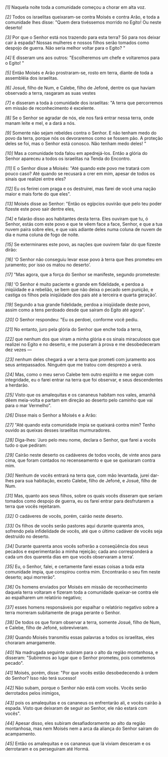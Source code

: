 *[1]* Naquela noite toda a comunidade começou a chorar em alta voz.

*[2]* Todos os israelitas queixaram-se contra Moisés e contra Arão, e toda a comunidade lhes disse: "Quem dera tivéssemos morrido no Egito! Ou neste deserto!

*[3]* Por que o Senhor está nos trazendo para esta terra? Só para nos deixar cair à espada? Nossas mulheres e nossos filhos serão tomados como despojo de guerra. Não seria melhor voltar para o Egito? "

*[4]* E disseram uns aos outros: "Escolheremos um chefe e voltaremos para o Egito! "

*[5]* Então Moisés e Arão prostraram-se, rosto em terra, diante de toda a assembléia dos israelitas.

*[6]* Josué, filho de Num, e Calebe, filho de Jefoné, dentre os que haviam observado a terra, rasgaram as suas vestes

*[7]* e disseram a toda à comunidade dos israelitas: "A terra que percorremos em missão de reconhecimento é excelente.

*[8]* Se o Senhor se agradar de nós, ele nos fará entrar nessa terra, onde manam leite e mel, e a dará a nós.

*[9]* Somente não sejam rebeldes contra o Senhor. E não tenham medo do povo da terra, porque nós os devoraremos como se fossem pão. A proteção deles se foi, mas o Senhor está conosco. Não tenham medo deles! "

*[10]* Mas a comunidade toda falou em apedrejá-los. Então a glória do Senhor apareceu a todos os israelitas na Tenda do Encontro.

*[11]* E o Senhor disse a Moisés: "Até quando este povo me tratará com pouco caso? Até quando se recusará a crer em mim, apesar de todos os sinais que realizei entre eles?

*[12]* Eu os ferirei com praga e os destruirei, mas farei de você uma nação maior e mais forte do que eles".

*[13]* Moisés disse ao Senhor: "Então os egípcios ouvirão que pelo teu poder fizeste este povo sair dentre eles,

*[14]* e falarão disso aos habitantes desta terra. Eles ouviram que tu, ó Senhor, estás com este povo e que te vêem face a face, Senhor, e que a tua nuvem paira sobre eles, e que vais adiante deles numa coluna de nuvem de dia e numa coluna de fogo de noite.

*[15]* Se exterminares este povo, as nações que ouvirem falar do que fizeste dirão:

*[16]* ‘O Senhor não conseguiu levar esse povo à terra que lhes prometeu em juramento; por isso os matou no deserto’.

*[17]* "Mas agora, que a força do Senhor se manifeste, segundo prometeste:

*[18]* ‘O Senhor é muito paciente e grande em fidelidade, e perdoa a iniqüidade e a rebelião, se bem que não deixa o pecado sem punição, e castiga os filhos pela iniqüidade dos pais até a terceira e quarta geração’.

*[19]* Segundo a tua grande fidelidade, perdoa a iniqüidade deste povo, assim como a tens perdoado desde que saíram do Egito até agora".

*[20]* O Senhor respondeu: "Eu os perdoei, conforme você pediu.

*[21]* No entanto, juro pela glória do Senhor que enche toda a terra,

*[22]* que nenhum dos que viram a minha glória e os sinais miraculosos que realizei no Egito e no deserto, e me puseram à prova e me desobedeceram dez vezes —

*[23]* nenhum deles chegará a ver a terra que prometi com juramento aos seus antepassados. Ninguém que me tratou com desprezo a verá.

*[24]* Mas, como o meu servo Calebe tem outro espírito e me segue com integridade, eu o farei entrar na terra que foi observar, e seus descendentes a herdarão.

*[25]* Visto que os amalequitas e os cananeus habitam nos vales, amanhã dêem meia-volta e partam em direção ao deserto pelo caminho que vai para o mar Vermelho".

*[26]* Disse mais o Senhor a Moisés e a Arão:

*[27]* "Até quando esta comunidade ímpia se queixará contra mim? Tenho ouvido as queixas desses israelitas murmuradores.

*[28]* Diga-lhes: ‘Juro pelo meu nome, declara o Senhor, que farei a vocês tudo o que pediram:

*[29]* Cairão neste deserto os cadáveres de todos vocês, de vinte anos para cima, que foram contados no recenseamento e que se queixaram contra mim.

*[30]* Nenhum de vocês entrará na terra que, com mão levantada, jurei dar-lhes para sua habitação, exceto Calebe, filho de Jefoné, e Josué, filho de Num.

*[31]* Mas, quanto aos seus filhos, sobre os quais vocês disseram que seriam tomados como despojo de guerra, eu os farei entrar para desfrutarem a terra que vocês rejeitaram.

*[32]* O cadáveres de vocês, porém, cairão neste deserto.

*[33]* Os filhos de vocês serão pastores aqui durante quarenta anos, sofrendo pela infidelidade de vocês, até que o último cadáver de vocês seja destruído no deserto.

*[34]* Durante quarenta anos vocês sofrerão a conseqüência dos seus pecados e experimentarão a minha rejeição; cada ano corresponderá a cada um dos quarenta dias em que vocês observaram a terra’.

*[35]* Eu, o Senhor, falei, e certamente farei essas coisas a toda esta comunidade ímpia, que conspirou contra mim. Encontrarão o seu fim neste deserto; aqui morrerão".

*[36]* Os homens enviados por Moisés em missão de reconhecimento daquela terra voltaram e fizeram toda a comunidade queixar-se contra ele ao espalharem um relatório negativo;

*[37]* esses homens responsáveis por espalhar o relatório negativo sobre a terra morreram subitamente de praga perante o Senhor.

*[38]* De todos os que foram observar a terra, somente Josué, filho de Num, e Calebe, filho de Jefoné, sobreviveram.

*[39]* Quando Moisés transmitiu essas palavras a todos os israelitas, eles choraram amargamente.

*[40]* Na madrugada seguinte subiram para o alto da região montanhosa, e disseram: "Subiremos ao lugar que o Senhor prometeu, pois cometemos pecado".

*[41]* Moisés, porém, disse: "Por que vocês estão desobedecendo à ordem do Senhor? Isso não terá sucesso!

*[42]* Não subam, porque o Senhor não está com vocês. Vocês serão derrotados pelos inimigos,

*[43]* pois os amalequitas e os cananeus os enfrentarão ali, e vocês cairão à espada. Visto que deixaram de seguir ao Senhor, ele não estará com vocês".

*[44]* Apesar disso, eles subiram desafiadoramente ao alto da região montanhosa, mas nem Moisés nem a arca da aliança do Senhor saíram do acampamento.

*[45]* Então os amalequitas e os cananeus que lá viviam desceram e os derrotaram e os perseguiram até Hormá.

